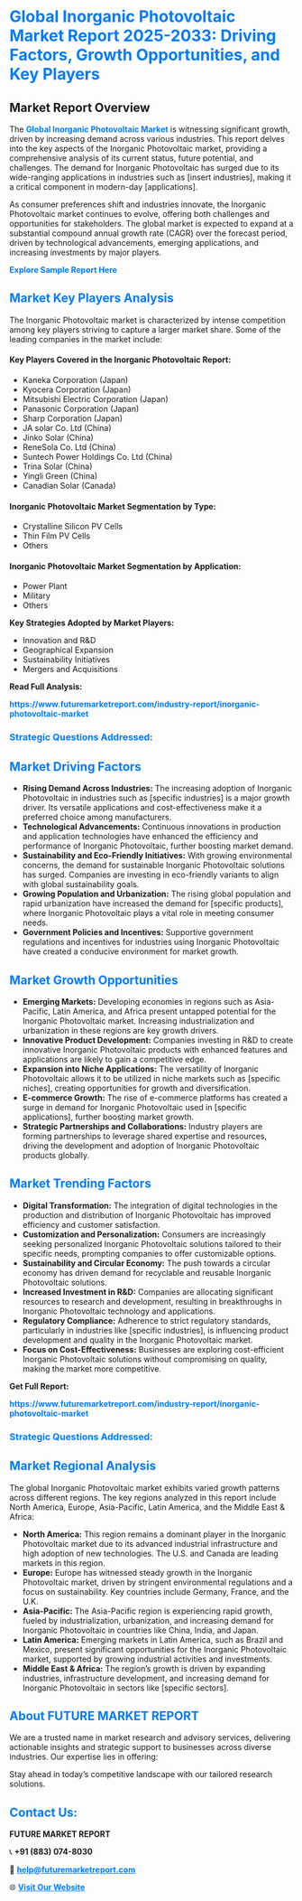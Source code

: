 <h1 style="color: #007BFF;">Global Inorganic Photovoltaic Market Report 2025-2033: Driving Factors, Growth Opportunities, and Key Players</h1>

<section id="overview">
<h2>Market Report Overview</h2>
<p>The <a href="https://www.futuremarketreport.com/industry-report/inorganic-photovoltaic-market" style="color: #007BFF; text-decoration: none;"><strong>Global Inorganic Photovoltaic Market</strong></a> is witnessing significant growth, driven by increasing demand across various industries. This report delves into the key aspects of the Inorganic Photovoltaic market, providing a comprehensive analysis of its current status, future potential, and challenges. The demand for Inorganic Photovoltaic has surged due to its wide-ranging applications in industries such as [insert industries], making it a critical component in modern-day [applications].</p>
<p>As consumer preferences shift and industries innovate, the Inorganic Photovoltaic market continues to evolve, offering both challenges and opportunities for stakeholders. The global market is expected to expand at a substantial compound annual growth rate (CAGR) over the forecast period, driven by technological advancements, emerging applications, and increasing investments by major players.</p>
</section>

<section id="overview">
<p><a href="https://www.futuremarketreport.com/request-sample/reportId=53181" style="color: #007BFF; text-decoration: none;"><strong>Explore Sample Report Here</strong></a></p>
</section>

<section id="key-players">
<h2 style="color: #007BFF;">Market Key Players Analysis</h2>
<p>The Inorganic Photovoltaic market is characterized by intense competition among key players striving to capture a larger market share. Some of the leading companies in the market include:</p>
<h4>Key Players Covered in the Inorganic Photovoltaic Report:</h4>
<ul><li>Kaneka Corporation (Japan)</li><li>Kyocera Corporation (Japan)</li><li>Mitsubishi Electric Corporation (Japan)</li><li>Panasonic Corporation (Japan)</li><li>Sharp Corporation (Japan)</li><li>JA solar Co. Ltd (China)</li><li>Jinko Solar (China)</li><li>ReneSola Co. Ltd (China)</li><li>Suntech Power Holdings Co. Ltd (China)</li><li>Trina Solar (China)</li><li>Yingli Green (China)</li><li>Canadian Solar (Canada)</li></ul>
<h4>Inorganic Photovoltaic Market Segmentation by Type:</h4>
<ul><li>Crystalline Silicon PV Cells</li><li>Thin Film PV Cells</li><li>Others</li></ul>

<h4>Inorganic Photovoltaic Market Segmentation by Application:</h4>
<ul><li>Power Plant</li><li>Military</li><li>Others</li></ul>
<p><strong>Key Strategies Adopted by Market Players:</strong></p>
<ul>
<li>Innovation and R&D</li>
<li>Geographical Expansion</li>
<li>Sustainability Initiatives</li>
<li>Mergers and Acquisitions</li>
</ul>
</section>

<section>
<p><strong>Read Full Analysis: </strong></p><a href="https://www.futuremarketreport.com/industry-report/inorganic-photovoltaic-market" style="color: #007BFF; text-decoration: none;"><strong>https://www.futuremarketreport.com/industry-report/inorganic-photovoltaic-market</strong></a>
<h3 style="color: #007BFF;">Strategic Questions Addressed:</h3>
</section>

<section id="driving-factors">
<h2 style="color: #007BFF;">Market Driving Factors</h2>
<ul>
<li><strong>Rising Demand Across Industries:</strong> The increasing adoption of Inorganic Photovoltaic in industries such as [specific industries] is a major growth driver. Its versatile applications and cost-effectiveness make it a preferred choice among manufacturers.</li>
<li><strong>Technological Advancements:</strong> Continuous innovations in production and application technologies have enhanced the efficiency and performance of Inorganic Photovoltaic, further boosting market demand.</li>
<li><strong>Sustainability and Eco-Friendly Initiatives:</strong> With growing environmental concerns, the demand for sustainable Inorganic Photovoltaic solutions has surged. Companies are investing in eco-friendly variants to align with global sustainability goals.</li>
<li><strong>Growing Population and Urbanization:</strong> The rising global population and rapid urbanization have increased the demand for [specific products], where Inorganic Photovoltaic plays a vital role in meeting consumer needs.</li>
<li><strong>Government Policies and Incentives:</strong> Supportive government regulations and incentives for industries using Inorganic Photovoltaic have created a conducive environment for market growth.</li>
</ul>
</section>

<section id="growth-opportunities">
<h2 style="color: #007BFF;">Market Growth Opportunities</h2>
<ul>
<li><strong>Emerging Markets:</strong> Developing economies in regions such as Asia-Pacific, Latin America, and Africa present untapped potential for the Inorganic Photovoltaic market. Increasing industrialization and urbanization in these regions are key growth drivers.</li>
<li><strong>Innovative Product Development:</strong> Companies investing in R&D to create innovative Inorganic Photovoltaic products with enhanced features and applications are likely to gain a competitive edge.</li>
<li><strong>Expansion into Niche Applications:</strong> The versatility of Inorganic Photovoltaic allows it to be utilized in niche markets such as [specific niches], creating opportunities for growth and diversification.</li>
<li><strong>E-commerce Growth:</strong> The rise of e-commerce platforms has created a surge in demand for Inorganic Photovoltaic used in [specific applications], further boosting market growth.</li>
<li><strong>Strategic Partnerships and Collaborations:</strong> Industry players are forming partnerships to leverage shared expertise and resources, driving the development and adoption of Inorganic Photovoltaic products globally.</li>
</ul>
</section>

<section id="trending-factors">
<h2 style="color: #007BFF;">Market Trending Factors</h2>
<ul>
<li><strong>Digital Transformation:</strong> The integration of digital technologies in the production and distribution of Inorganic Photovoltaic has improved efficiency and customer satisfaction.</li>
<li><strong>Customization and Personalization:</strong> Consumers are increasingly seeking personalized Inorganic Photovoltaic solutions tailored to their specific needs, prompting companies to offer customizable options.</li>
<li><strong>Sustainability and Circular Economy:</strong> The push towards a circular economy has driven demand for recyclable and reusable Inorganic Photovoltaic solutions.</li>
<li><strong>Increased Investment in R&D:</strong> Companies are allocating significant resources to research and development, resulting in breakthroughs in Inorganic Photovoltaic technology and applications.</li>
<li><strong>Regulatory Compliance:</strong> Adherence to strict regulatory standards, particularly in industries like [specific industries], is influencing product development and quality in the Inorganic Photovoltaic market.</li>
<li><strong>Focus on Cost-Effectiveness:</strong> Businesses are exploring cost-efficient Inorganic Photovoltaic solutions without compromising on quality, making the market more competitive.</li>
</ul>
</section>

<section>
<p><strong>Get Full Report: </strong></p><a href="https://www.futuremarketreport.com/industry-report/inorganic-photovoltaic-market" style="color: #007BFF; text-decoration: none;"><strong>https://www.futuremarketreport.com/industry-report/inorganic-photovoltaic-market</strong></a>
<h3 style="color: #007BFF;">Strategic Questions Addressed:</h3>
</section>


<section id="regional-analysis">
<h2 style="color: #007BFF;">Market Regional Analysis</h2>
<p>The global Inorganic Photovoltaic market exhibits varied growth patterns across different regions. The key regions analyzed in this report include North America, Europe, Asia-Pacific, Latin America, and the Middle East & Africa:</p>
<ul>
<li><strong>North America:</strong> This region remains a dominant player in the Inorganic Photovoltaic market due to its advanced industrial infrastructure and high adoption of new technologies. The U.S. and Canada are leading markets in this region.</li>
<li><strong>Europe:</strong> Europe has witnessed steady growth in the Inorganic Photovoltaic market, driven by stringent environmental regulations and a focus on sustainability. Key countries include Germany, France, and the U.K.</li>
<li><strong>Asia-Pacific:</strong> The Asia-Pacific region is experiencing rapid growth, fueled by industrialization, urbanization, and increasing demand for Inorganic Photovoltaic in countries like China, India, and Japan.</li>
<li><strong>Latin America:</strong> Emerging markets in Latin America, such as Brazil and Mexico, present significant opportunities for the Inorganic Photovoltaic market, supported by growing industrial activities and investments.</li>
<li><strong>Middle East & Africa:</strong> The region’s growth is driven by expanding industries, infrastructure development, and increasing demand for Inorganic Photovoltaic in sectors like [specific sectors].</li>
</ul>
</section>

<footer>
<h2 style="color: #007BFF;">About FUTURE MARKET REPORT</h2>
<p>We are a trusted name in market research and advisory services, delivering actionable insights and strategic support to businesses across diverse industries. Our expertise lies in offering:</p>

<p>Stay ahead in today’s competitive landscape with our tailored research solutions.</p>

<h2 style="color: #007BFF;">Contact Us:</h2>
<p><strong>FUTURE MARKET REPORT</strong></p>
<p>📞 <strong>+91 (883) 074-8030</strong></p>
<p>📧 <strong><a href="mailto:help@futuremarketreport.com" style="color: #007BFF;">help@futuremarketreport.com</a></strong></p>
<p>🌐 <strong><a href="https://www.futuremarketreport.com/" style="color: #007BFF;">Visit Our Website</a></strong></p>
</footer>